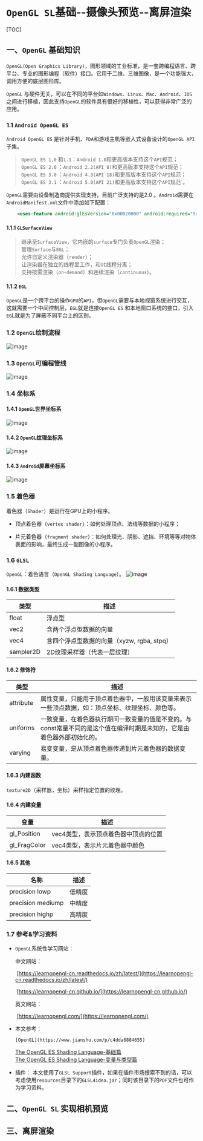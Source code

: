 # `OpenGL SL`基础--摄像头预览--离屏渲染

[TOC]

## 一、`OpenGL` 基础知识

`OpenGL(Open Graphics Library)`，图形领域的工业标准，是一套跨编程语言、跨平台、专业的图形编程（软件）接口。它用于二维、三维图像，是一个功能强大，调用方便的底层图形库。	

`OpenGL` 与硬件无关，可以在不同的平台如`Windows`、`Linux`、`Mac`、`Android`、`IOS`之间进行移植，因此支持`OpenGL`的软件具有很好的移植性，可以获得非常广泛的应用。

### 1.1 `Android OpenGL ES`

`Android OpenGL ES` 是针对手机、`PDA`和游戏主机等嵌入式设备设计的`OpenGL API`子集。 

> `OpenGL ES 1.0` 和`1.1`：`Android 1.0`和更高版本支持这个`API`规范；  
> `OpenGL ES 2.0` ：`Android 2.2(API 8)`和更高版本支持这个`API`规范；  
> `OpenGL ES 3.0` ：`Android 4.3(API 18)`和更高版本支持这个`API`规范；  
> `OpenGL ES 3.1` ：`Android 5.0(API 21)`和更高版本支持这个`API`规范`。  

`OpenGL`需要由设备制造商提供实现支持，目前广泛支持的是2.0 。`Android`需要在`AndroidManifest.xml`文件中添加如下配置：  

```xml
    <uses-feature android:glEsVersion="0x00020000" android:required="true" />
```
#### 1.1.1 `GLSurfaceView`

> 继承至`SurfaceView`，它内嵌的`surface`专门负责`OpenGL`渲染；  
> 管理`Surface`与`EGL`；  
> 允许自定义渲染器（`render`）；  
> 让渲染器在独立的线程里工作，和`UI`线程分离；  
> 支持按需渲染（`on-demand`）和连续渲染（`continuous`）。  

#### 1.1.2 `EGL`

`OpenGL`是一个跨平台的操作`GPU`的`API`，但`OpenGL`需要与本地视窗系统进行交互，这就需要一个中间控制层，`EGL`就是连接`OpenGL ES` 和本地窗口系统的接口，引入`EG`L就是为了屏蔽不同平台上的区别。

### 1.2 `OpenGL`绘制流程

![image](https://github.com/tianyalu/NeOpenGL/raw/master/show/opengl_draw_process.png)   

### 1.3 `OpenGL`可编程管线

![image](https://github.com/tianyalu/NeOpenGL/raw/master/show/opengl_pipe.png)   

### 1.4 坐标系

#### 1.4.1 `OpenGL`世界坐标系

![image](https://github.com/tianyalu/NeOpenGL/raw/master/show/opengl_world_coordinate_system.png)   

#### 1.4.2 `OpenGL`纹理坐标系

![image](https://github.com/tianyalu/NeOpenGL/raw/master/show/opengl_texture_coordinate_system.png)

#### 1.4.3 `Android`屏幕坐标系

![image](https://github.com/tianyalu/NeOpenGL/raw/master/show/android_screen_coordinate_system.png)      

### 1.5 着色器

着色器（`Shader`）是运行在GPU上的小程序。

* 顶点着色器（`vertex shader`）：如何处理顶点、法线等数据的小程序；  

* 片元着色器（`fragment shader`）：如何处理光、阴影、遮挡、环境等等对物体表面的影响，最终生成一副图像的小程序。  

### 1.6 `GLSL`
`OpenGL`：着色语言（`OpenGL Shading Language`）。
![image](https://github.com/tianyalu/NeOpenGL/raw/master/show/glsl.png)   

#### 1.6.1 数据类型

| 类型      | 描述                                       |
| --------- | ------------------------------------------ |
| float     | 浮点型                                     |
| vec2      | 含两个浮点型数据的向量                     |
| vec4      | 含四个浮点型数据的向量（xyzw, rgba, stpq） |
| sampler2D | 2D纹理采样器（代表一层纹理）               |

#### 1.6.2 修饰符

| 类型      | 描述                                                         |
| --------- | ------------------------------------------------------------ |
| attribute | 属性变量，只能用于顶点着色器中，一般用该变量来表示一些顶点数据，如：顶点坐标、纹理坐标、颜色等。 |
| uniforms  | 一致变量，在着色器执行期间一致变量的值是不变的。与const常量不同的是这个值在编译时期是未知的，它是由着色器外部初始化的。 |
| varying   | 易变变量，是从顶点着色器传递到片元着色器的数据变量。         |

#### 1.6.3 内建函数

`texture2D`（采样器，坐标）采样指定位置的纹理。

#### 1.6.4 内建变量

| 变量         | 描述                                 |
| ------------ | ------------------------------------ |
| gl_Position  | vec4类型，表示顶点着色器中顶点的位置 |
| gl_FragColor | vec4类型，表示片元着色器中颜色       |

#### 1.6.5 其他

| 名称              | 描述   |
| ----------------- | ------ |
| precision lowp    | 低精度 |
| precision mediump | 中精度 |
| precision highp   | 高精度 |

### 1.7 参考&学习资料

* `OpenGL`系统性学习网站：

  中文网站：

  ​     [https://learnopengl-cn.readthedocs.io/zh/latest/](https://learnopengl-cn.readthedocs.io/zh/latest/)

  ​     [https://learnopengl-cn.github.io/](https://learnopengl-cn.github.io/)

  英文网站：

  ​    [https://learnopengl.com/](https://learnopengl.com/)

* 本文参考：  
  
	  [OpenGL](https://www.jianshu.com/p/c4dda6884655)  
    [The OpenGL ES Shading Language-基础篇](https://www.jianshu.com/p/f1a86ac46b4d)  
    [The OpenGL ES Shading Language-变量与类型篇](https://www.jianshu.com/p/86285678d2c1)    
  
* 插件：
	本文使用了`GLSL Support`插件，如果在插件市场搜索不到的话，可以考虑使用`resources`目录下的`GLSL4idea.jar`；同时该目录下的`PDF`文件也可作为学习资料。

## 二、`OpenGL SL` 实现相机预览





## 三、离屏渲染

